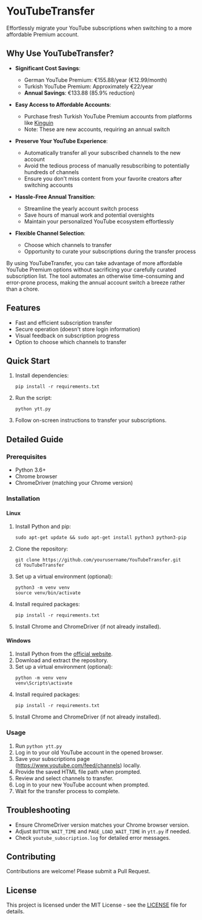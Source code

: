 # YouTubeTransfer

Effortlessly migrate your YouTube subscriptions when switching to a more affordable Premium account.

## Why Use YouTubeTransfer?

- **Significant Cost Savings**: 
  - German YouTube Premium: €155.88/year (€12.99/month)
  - Turkish YouTube Premium: Approximately €22/year
  - **Annual Savings**: €133.88 (85.9% reduction)

- **Easy Access to Affordable Accounts**: 
  - Purchase fresh Turkish YouTube Premium accounts from platforms like [Kinguin](https://www.kinguin.net/)
  - Note: These are new accounts, requiring an annual switch

- **Preserve Your YouTube Experience**:
  - Automatically transfer all your subscribed channels to the new account
  - Avoid the tedious process of manually resubscribing to potentially hundreds of channels
  - Ensure you don't miss content from your favorite creators after switching accounts

- **Hassle-Free Annual Transition**:
  - Streamline the yearly account switch process
  - Save hours of manual work and potential oversights
  - Maintain your personalized YouTube ecosystem effortlessly

- **Flexible Channel Selection**:
  - Choose which channels to transfer
  - Opportunity to curate your subscriptions during the transfer process

By using YouTubeTransfer, you can take advantage of more affordable YouTube Premium options without sacrificing your carefully curated subscription list. The tool automates an otherwise time-consuming and error-prone process, making the annual account switch a breeze rather than a chore.

## Features

- Fast and efficient subscription transfer
- Secure operation (doesn't store login information)
- Visual feedback on subscription progress
- Option to choose which channels to transfer

## Quick Start

1. Install dependencies:
   ```
   pip install -r requirements.txt
   ```
2. Run the script:
   ```
   python ytt.py
   ```
3. Follow on-screen instructions to transfer your subscriptions.

## Detailed Guide

### Prerequisites

- Python 3.6+
- Chrome browser
- ChromeDriver (matching your Chrome version)

### Installation

#### Linux

1. Install Python and pip:
   ```
   sudo apt-get update && sudo apt-get install python3 python3-pip
   ```
2. Clone the repository:
   ```
   git clone https://github.com/yourusername/YouTubeTransfer.git
   cd YouTubeTransfer
   ```
3. Set up a virtual environment (optional):
   ```
   python3 -m venv venv
   source venv/bin/activate
   ```
4. Install required packages:
   ```
   pip install -r requirements.txt
   ```
5. Install Chrome and ChromeDriver (if not already installed).

#### Windows

1. Install Python from the [official website](https://www.python.org/downloads/).
2. Download and extract the repository.
3. Set up a virtual environment (optional):
   ```
   python -m venv venv
   venv\Scripts\activate
   ```
4. Install required packages:
   ```
   pip install -r requirements.txt
   ```
5. Install Chrome and ChromeDriver (if not already installed).

### Usage

1. Run `python ytt.py`
2. Log in to your old YouTube account in the opened browser.
3. Save your subscriptions page (https://www.youtube.com/feed/channels) locally.
4. Provide the saved HTML file path when prompted.
5. Review and select channels to transfer.
6. Log in to your new YouTube account when prompted.
7. Wait for the transfer process to complete.

## Troubleshooting

- Ensure ChromeDriver version matches your Chrome browser version.
- Adjust `BUTTON_WAIT_TIME` and `PAGE_LOAD_WAIT_TIME` in `ytt.py` if needed.
- Check `youtube_subscription.log` for detailed error messages.

## Contributing

Contributions are welcome! Please submit a Pull Request.

## License

This project is licensed under the MIT License - see the [LICENSE](LICENSE) file for details.
